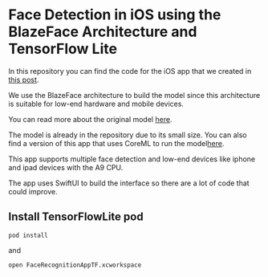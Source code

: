 # Face Detection in iOS using the BlazeFace Architecture and TensorFlow Lite

In this repository you can find the code for the iOS app that we created in [this post](https://vincentblog.link/posts/blaze-face-in-i-os-using-tensor-flow-lite).

We use the BlazeFace architecture to build the model since this architecture is suitable for low-end hardware and mobile devices.

You can read more about the original model [here](https://vincentblog.link/posts/face-detection-for-low-end-hardware-using-the-blaze-face-architecture).

The model is already in the repository due to its small size. You can also find a version of this app that uses CoreML to run the model[here](https://github.com/vincent1bt/blazeface-ios-coreml).

This app supports multiple face detection and low-end devices like iphone and ipad devices with the A9 CPU.

The app uses SwiftUI to build the interface so there are a lot of code that could improve.

## Install TensorFlowLite pod

```
pod install
```

and

```
open FaceRecognitionAppTF.xcworkspace
```
